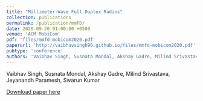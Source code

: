 ```yaml
---
title: "Millimeter-Wave Full Duplex Radios"
collection: publications
permalink: /publication/mmFD/
date: 2020-09-20 01:00:00 +0500
venue: 'ACM MobiCom'
pdf: 'files/mmfd-mobicom2020.pdf'
paperurl: 'http://vaibhavsingh96.github.io/files/mmfd-mobicom2020.pdf'
pubtype: 'conference'
authors: 'Vaibhav Singh, Susnata Mondal, Akshay Gadre, Milind Srivastava, Jeyanandh Paramesh, Swarun Kumar'
---
```

Vaibhav Singh, Susnata Mondal, Akshay Gadre, Milind Srivastava, Jeyanandh Paramesh, Swarun Kumar

[Download paper here]('http://vaibhavsingh96.github.io/files/mmfd-mobicom2020.pdf')


